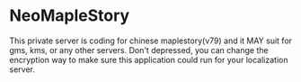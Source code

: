 # NeoMapleStory
This private server is coding for chinese maplestory(v79) and it MAY suit for gms, kms, or any other servers.
Don't depressed, you can change the encryption way to make sure this application could run for your localization server.


